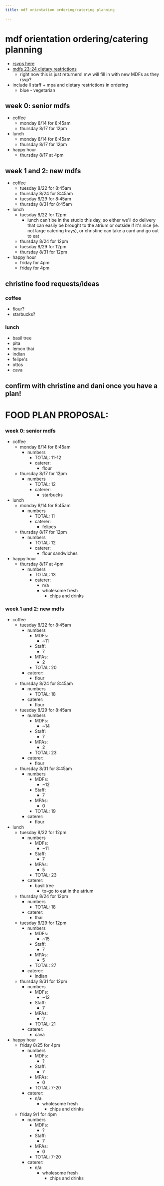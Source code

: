```yaml
---
title: mdf orientation ordering/catering planning

---
```


# mdf orientation ordering/catering planning

* [rsvps here](https://airtable.com/appGvykXKTTbbOwdx/tblZnHbhG9JCJOZra/viwxbAHhPVU8TOBFk?blocks=hide)
* [mdfs 23-24 dietary restrictions](https://airtable.com/app0UMi0vIUgRP7Os/tbleNFFSynLfZAVtB/viwRkqDxLf7SV5HRy?blocks=hide)
    * right now this is just returners! mw will fill in with new MDFs as they rsvp?
* include ll staff + mpa and dietary restrictions in ordering
    * blue - vegetarian
## week 0: senior mdfs
* coffee
    * monday 8/14 for 8:45am
    * thursday 8/17 for 12pm
* lunch
    * monday 8/14 for 8:45am
    * thursday 8/17 for 12pm
* happy hour
    * thursday 8/17 at 4pm


## week 1 and 2: new mdfs
* coffee
    * tuesday 8/22 for 8:45am
    * thursday 8/24 for 8:45am
    * tuesday 8/29 for 8:45am
    * thursday 8/31 for 8:45am
* lunch
    * tuesday 8/22 for 12pm
        * lunch can't be in the studio this day, so either we'll do delivery that can easily be brought to the atrium or outside if it's nice (ie. not large catering trays), or christine can take a card and go out to eat
    * thursday 8/24 for 12pm
    * tuesday 8/29 for 12pm
    * thursday 8/31 for 12pm
* happy hour 
    * friday for 4pm
    * friday for 4pm

## christine food requests/ideas
### coffee
* flour?
* starbucks?
### lunch
* basil tree
* pita
* lemon thai
* indian
* felipe's
* ottos
* cava

## confirm with christine and dani once you have a plan!


# FOOD PLAN PROPOSAL: 

### week 0: senior mdfs

   
* coffee
    * monday 8/14 for 8:45am 
        * numbers
            * TOTAL: 11-12
            * caterer: 
                * flour 
    * thursday 8/17 for 12pm
         * numbers
            * TOTAL: 12
            * caterer: 
                * starbucks 
* lunch
    * monday 8/14 for 8:45am
        * numbers
            * TOTAL: 11
            * caterer: 
                * felipes
    * thursday 8/17 for 12pm
        * numbers
            * TOTAL: 12
            * caterer: 
                * flour sandwiches 
* happy hour
    * thursday 8/17 at 4pm
        * numbers
            * TOTAL: 13
            * caterer: 
                * n/a
                * wholesome fresh 
                    * chips and drinks 


### week 1 and 2: new mdfs
* coffee
    * tuesday 8/22 for 8:45am
        * numbers
            * MDFs: 
                * ~11
            * Staff: 
                * 7
            * MPAs: 
                * 2
            * TOTAL: 20
        * caterer: 
            * flour
    * thursday 8/24 for 8:45am
        * numbers
            * TOTAL: 18
        * caterer: 
            * flour
    * tuesday 8/29 for 8:45am
        * numbers
            * MDFs: 
                * ~14
            * Staff: 
                * 7
            * MPAs: 
                * 2
            * TOTAL: 23
        * caterer: 
            * flour
    * thursday 8/31 for 8:45am
        * numbers
            * MDFs: 
                * ~12
            * Staff: 
                * 7
            * MPAs: 
                * 0
            * TOTAL: 19
        * caterer: 
             * flour
* lunch
    * tuesday 8/22 for 12pm
        * numbers
            * MDFs: 
                * ~11
            * Staff: 
                * 7
            * MPAs: 
                * 5
            * TOTAL: 23
        * caterer: 
            * basil tree 
                * to-go to eat in the atrium 
    * thursday 8/24 for 12pm
        * numbers
            * TOTAL: 18
         * caterer: 
            * thai
    * tuesday 8/29 for 12pm
        * numbers
            * MDFs: 
                * ~15
            * Staff: 
                * 7
            * MPAs: 
                * 5
            * TOTAL: 27
         * caterer: 
            * indian
    * thursday 8/31 for 12pm
        * numbers
            * MDFs: 
                * ~12
            * Staff: 
                * 7
            * MPAs: 
                * 2
            * TOTAL: 21
        * caterer: 
            * cava
* happy hour 
    * friday 8/25 for 4pm
        * numbers
            * MDFs: 
                * ?
            * Staff: 
                * 7
            * MPAs: 
                * 0
            * TOTAL: 7-20
        * caterer: 
            * n/a
                * wholesome fresh 
                    * chips and drinks 
    * friday 9/1 for 4pm
        * numbers
            * MDFs: 
                * ?
            * Staff: 
                * 7
            * MPAs: 
                * 0
            * TOTAL: 7-20
        * caterer: 
            * n/a
                * wholesome fresh 
                    * chips and drinks 